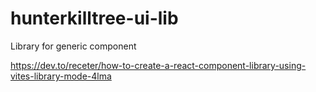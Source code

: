 # hunterkilltree-ui-lib

Library for generic component

https://dev.to/receter/how-to-create-a-react-component-library-using-vites-library-mode-4lma

